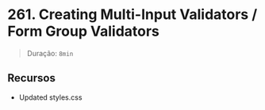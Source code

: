# 261. Creating Multi-Input Validators / Form Group Validators

> Duração: `8min`

## Recursos
- Updated styles.css
